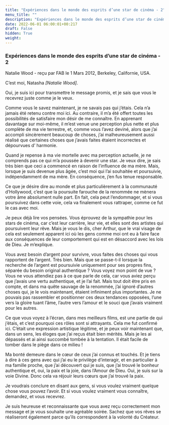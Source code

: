 ```yaml
---
title: "Expériences dans le monde des esprits d’une star de cinéma - 2"
menu_title: ""
description: "Expériences dans le monde des esprits d’une star de cinéma - 2"
date: 2022-06-01 06:00:01+00:217
draft: False
hidden: True
weight:
---
```

### Expériences dans le monde des esprits d’une star de cinéma - 2

Natalie Wood - reçu par FAB le 1 Mars 2012, Berkeley, Californie, USA.

C’est moi, Natasha *[Natalie Wood]*.

Oui, je suis ici pour transmettre le message promis, et je sais que vous le recevrez juste comme je le veux.

Comme vous le savez maintenant, je ne savais pas qui j’étais. Cela n’a jamais été retenu contre moi ici. Au contraire, il m’a été offert toutes les possibilités de satisfaire mon désir de me connaître. En apprenant davantage sur moi-même, il m’est venue une perception plus nette et plus complète de ma vie terrestre, et, comme vous l’avez deviné, alors que j’ai accompli sincèrement beaucoup de choses, j’ai malheureusement aussi réalisé que certaines choses que j’avais faites étaient incorrectes et dépourvues d’ harmonie.

Quand je repense à ma vie mortelle avec ma perception actuelle, je ne comprends pas ce qui m’a poussée à devenir une star. Je veux dire, je sais très bien que ceci a commencé en raison de l’influence de ma mère. Mais, lorsque je suis devenue plus âgée, c’est moi qui l’ai souhaitée et poursuivie, indépendamment de ma mère. En conséquence, j’en fus tenue responsable.

Ce que je désire dire au monde et plus particulièrement à la communauté d’Hollywood, c’est que la poursuite farouche de la renommée ne mènera votre âme absolument nulle part. En fait, cela peut l’endommager, et si vous poursuivez dans cette voie, cela va finalement vous rattraper, comme ce fut le cas avec moi.

Je peux déjà lire vos pensées. Vous éprouvez de la sympathie pour les stars de cinéma, car c’est leur carrière, leur vie, et elles sont des artistes qui poursuivent leur rêve. Mais je vous le dis, cher Arthur, que le vrai visage de cela est seulement apparent ici où les gens comme moi ont eu à faire face aux conséquences de leur comportement qui est en désaccord avec les lois de Dieu. Je m’explique.

Vous avez besoin d’argent pour survivre, vous faites des choses qui vous rapportent de l’argent. Très bien. Mais que se passe-t-il lorsque la recherche de l’argent est poursuivie uniquement pour ses propres fins, séparée du besoin original authentique ? Vous voyez mon point de vue ? Vous ne vous attendiez pas à ce que parle de cela, car vous aviez perçu que j’avais une vertu authentique, et je l’ai fait. Mais tout doit être pris en compte, et dans ma quête sauvage de la renommée, j’ai ignoré d’autres choses qui, je le vois maintenant, étaient infiniment plus importantes. Je ne pouvais pas rassembler et positionner ces deux tendances opposées, l’une vers la gloire tuant l’âme, l’autre vers l’amour et le souci que j’avais vraiment pour les autres.

Ce que vous voyez à l’écran, dans mes meilleurs films, est une partie de qui j’étais, et c’est pourquoi ces rôles sont si attrayants. Cela me fut confirmé ici. C’était une expression artistique légitime, et je peux voir maintenant que, dans un sens, les éloges que j’ai reçus était bien mérités. Mais je les ai dépassés et ai ainsi succombé tombée à la tentation. Il était facile de tomber dans le piège dans ce milieu !

Ma bonté demeure dans le cœur de ceux j’ai connus et touchés. Et je tiens à dire à ces gens avec qui j’ai eu le privilège d’interagir, et en particulier à ma famille proche, que j’ai découvert qui je suis, que j’ai trouvé le bonheur authentique et, oui, la paix et la joie, dans l’Amour de Dieu. Oui, je suis sur la voie Divine. Donc cela va réjouir leurs cœurs que j’ai trouvé la paix.

Je voudrais conclure en disant aux gens, si vous voulez vraiment quelque chose vous pouvez l’avoir. Et si vous voulez vraiment vous connaître, demandez, et vous recevrez.

Je suis heureuse et reconnaissante que vous avez reçu correctement mon message et je vous souhaite une agréable soirée. Sachez que vos rêves se réaliseront également parce qu’ils correspondent à la volonté du Créateur.
